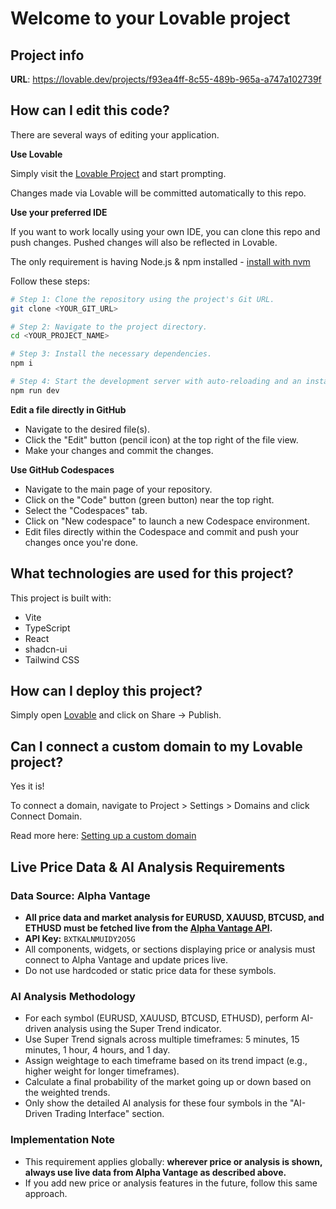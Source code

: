 # Welcome to your Lovable project

## Project info

**URL**: https://lovable.dev/projects/f93ea4ff-8c55-489b-965a-a747a102739f

## How can I edit this code?

There are several ways of editing your application.

**Use Lovable**

Simply visit the [Lovable Project](https://lovable.dev/projects/f93ea4ff-8c55-489b-965a-a747a102739f) and start prompting.

Changes made via Lovable will be committed automatically to this repo.

**Use your preferred IDE**

If you want to work locally using your own IDE, you can clone this repo and push changes. Pushed changes will also be reflected in Lovable.

The only requirement is having Node.js & npm installed - [install with nvm](https://github.com/nvm-sh/nvm#installing-and-updating)

Follow these steps:

```sh
# Step 1: Clone the repository using the project's Git URL.
git clone <YOUR_GIT_URL>

# Step 2: Navigate to the project directory.
cd <YOUR_PROJECT_NAME>

# Step 3: Install the necessary dependencies.
npm i

# Step 4: Start the development server with auto-reloading and an instant preview.
npm run dev
```

**Edit a file directly in GitHub**

- Navigate to the desired file(s).
- Click the "Edit" button (pencil icon) at the top right of the file view.
- Make your changes and commit the changes.

**Use GitHub Codespaces**

- Navigate to the main page of your repository.
- Click on the "Code" button (green button) near the top right.
- Select the "Codespaces" tab.
- Click on "New codespace" to launch a new Codespace environment.
- Edit files directly within the Codespace and commit and push your changes once you're done.

## What technologies are used for this project?

This project is built with:

- Vite
- TypeScript
- React
- shadcn-ui
- Tailwind CSS

## How can I deploy this project?

Simply open [Lovable](https://lovable.dev/projects/f93ea4ff-8c55-489b-965a-a747a102739f) and click on Share -> Publish.

## Can I connect a custom domain to my Lovable project?

Yes it is!

To connect a domain, navigate to Project > Settings > Domains and click Connect Domain.

Read more here: [Setting up a custom domain](https://docs.lovable.dev/tips-tricks/custom-domain#step-by-step-guide)

## Live Price Data & AI Analysis Requirements

### Data Source: Alpha Vantage
- **All price data and market analysis for EURUSD, XAUUSD, BTCUSD, and ETHUSD must be fetched live from the [Alpha Vantage API](https://www.alphavantage.co/).**
- **API Key:** `BXTKALNMUIDY2O5G`
- All components, widgets, or sections displaying price or analysis must connect to Alpha Vantage and update prices live.
- Do not use hardcoded or static price data for these symbols.

### AI Analysis Methodology
- For each symbol (EURUSD, XAUUSD, BTCUSD, ETHUSD), perform AI-driven analysis using the Super Trend indicator.
- Use Super Trend signals across multiple timeframes: 5 minutes, 15 minutes, 1 hour, 4 hours, and 1 day.
- Assign weightage to each timeframe based on its trend impact (e.g., higher weight for longer timeframes).
- Calculate a final probability of the market going up or down based on the weighted trends.
- Only show the detailed AI analysis for these four symbols in the "AI-Driven Trading Interface" section.

### Implementation Note
- This requirement applies globally: **wherever price or analysis is shown, always use live data from Alpha Vantage as described above.**
- If you add new price or analysis features in the future, follow this same approach.
